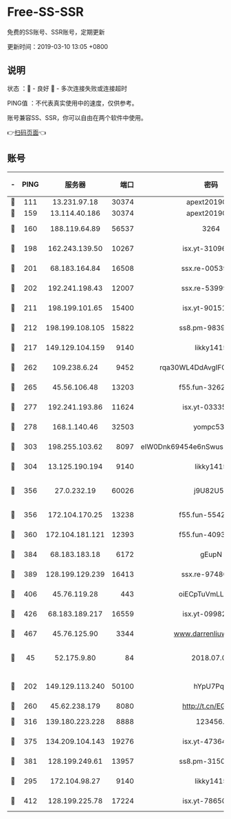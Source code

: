 # Free-SS-SSR

免费的SS账号、SSR账号，定期更新

更新时间：2019-03-10 13:05 +0800

## 说明

状态     ：🙂 - 良好 🙁 - 多次连接失败或连接超时

PING值   ：不代表真实使用中的速度，仅供参考。

账号兼容SS、SSR，你可以自由在两个软件中使用。

👉[扫码页面](https://liesauer.github.io/Free-SS-SSR/)👈

## 账号

|-|PING|服务器|端口|密码|加密方式|区域|
|:----:|:----:|:-----:|-----:|:----:|:----:|:----:|
|🙂|111|13.231.97.18|30374|apext2019006|chacha20|JP|
|🙂|159|13.114.40.186|30374|apext2019006|chacha20|JP|
|🙂|160|188.119.64.89|56537|3264|aes-256-cfb|RU|
|🙂|198|162.243.139.50|10267|isx.yt-31096699|aes-256-cfb|US|
|🙂|201|68.183.164.84|16508|ssx.re-00539791|aes-256-cfb|US|
|🙂|202|192.241.198.43|12007|ssx.re-53999010|aes-256-cfb|US|
|🙂|211|198.199.101.65|15400|isx.yt-90151639|aes-256-cfb|US|
|🙂|212|198.199.108.105|15822|ss8.pm-98399589|aes-256-cfb|US|
|🙂|217|149.129.104.159|9140|likky1415|aes-256-cfb|HK|
|🙂|262|109.238.6.24|9452|rqa30WL4DdAvgIFG6Fs3znzTa|aes-256-cfb|FR|
|🙂|265|45.56.106.48|13203|f55.fun-32620462|aes-256-cfb|US|
|🙂|277|192.241.193.86|11624|isx.yt-03335066|aes-256-cfb|US|
|🙂|278|168.1.140.46|32503|yompc535|aes-256-cfb|AU|
|🙂|303|198.255.103.62|8097|eIW0Dnk69454e6nSwuspv9DmS201tQ0D|aes-256-cfb|US|
|🙂|304|13.125.190.194|9140|likky1415|aes-256-cfb|KR|
|🙂|356|27.0.232.19|60026|j9U82U53|xchacha20-ietf-poly1305|HK|
|🙂|356|172.104.170.25|13238|f55.fun-55425049|aes-256-cfb|SG|
|🙂|360|172.104.181.121|12393|f55.fun-40938592|aes-256-cfb|SG|
|🙂|384|68.183.183.18|6172|gEupN|aes-256-cfb|SG|
|🙂|389|128.199.129.239|16413|ssx.re-97480021|aes-256-cfb|SG|
|🙂|406|45.76.119.28|443|oiECpTuVmLLxk4Ts|aes-256-cfb|AU|
|🙂|426|68.183.189.217|16559|isx.yt-09982793|aes-256-cfb|SG|
|🙂|467|45.76.125.90|3344|www.darrenliuwei.com|aes-256-cfb|AU|
|🙂|45|52.175.9.80|84|2018.07.07|chacha20-ietf-poly1305|HK|
|🙂|202|149.129.113.240|50100|hYpU7PqP|chacha20-ietf-poly1305|CN|
|🙂|260|45.62.238.179|8080|http://t.cn/EGJIyrl|rc4-md5|CA|
|🙂|316|139.180.223.228|8888|123456..|aes-256-cfb|JP|
|🙂|375|134.209.104.143|19276|isx.yt-47364637|aes-256-cfb|SG|
|🙂|381|128.199.249.61|13957|ss8.pm-31506491|aes-256-cfb|SG|
|🙁|295|172.104.98.27|9140|likky1415|aes-256-cfb|JP|
|🙁|412|128.199.225.78|17224|isx.yt-78650531|aes-256-cfb|SG|
